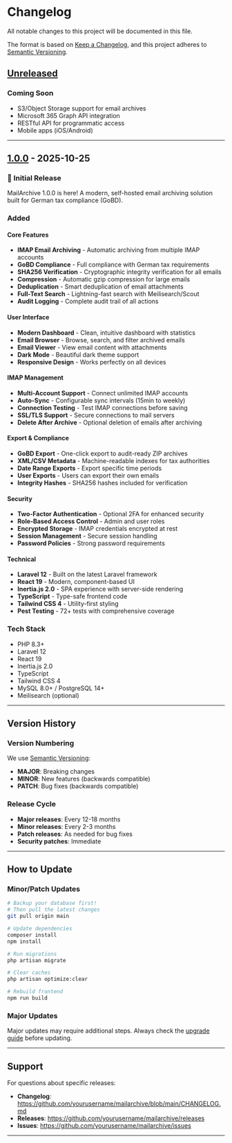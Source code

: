 # Changelog

All notable changes to this project will be documented in this file.

The format is based on [Keep a Changelog](https://keepachangelog.com/en/1.0.0/),
and this project adheres to [Semantic Versioning](https://semver.org/spec/v2.0.0.html).

## [Unreleased]

### Coming Soon
- S3/Object Storage support for email archives
- Microsoft 365 Graph API integration
- RESTful API for programmatic access
- Mobile apps (iOS/Android)

---

## [1.0.0] - 2025-10-25

### 🎉 Initial Release

MailArchive 1.0.0 is here! A modern, self-hosted email archiving solution built for German tax compliance (GoBD).

### Added

#### Core Features
- **IMAP Email Archiving** - Automatic archiving from multiple IMAP accounts
- **GoBD Compliance** - Full compliance with German tax requirements
- **SHA256 Verification** - Cryptographic integrity verification for all emails
- **Compression** - Automatic gzip compression for large emails
- **Deduplication** - Smart deduplication of email attachments
- **Full-Text Search** - Lightning-fast search with Meilisearch/Scout
- **Audit Logging** - Complete audit trail of all actions

#### User Interface
- **Modern Dashboard** - Clean, intuitive dashboard with statistics
- **Email Browser** - Browse, search, and filter archived emails
- **Email Viewer** - View email content with attachments
- **Dark Mode** - Beautiful dark theme support
- **Responsive Design** - Works perfectly on all devices

#### IMAP Management
- **Multi-Account Support** - Connect unlimited IMAP accounts
- **Auto-Sync** - Configurable sync intervals (15min to weekly)
- **Connection Testing** - Test IMAP connections before saving
- **SSL/TLS Support** - Secure connections to mail servers
- **Delete After Archive** - Optional deletion of emails after archiving

#### Export & Compliance
- **GoBD Export** - One-click export to audit-ready ZIP archives
- **XML/CSV Metadata** - Machine-readable indexes for tax authorities
- **Date Range Exports** - Export specific time periods
- **User Exports** - Users can export their own emails
- **Integrity Hashes** - SHA256 hashes included for verification

#### Security
- **Two-Factor Authentication** - Optional 2FA for enhanced security
- **Role-Based Access Control** - Admin and user roles
- **Encrypted Storage** - IMAP credentials encrypted at rest
- **Session Management** - Secure session handling
- **Password Policies** - Strong password requirements

#### Technical
- **Laravel 12** - Built on the latest Laravel framework
- **React 19** - Modern, component-based UI
- **Inertia.js 2.0** - SPA experience with server-side rendering
- **TypeScript** - Type-safe frontend code
- **Tailwind CSS 4** - Utility-first styling
- **Pest Testing** - 72+ tests with comprehensive coverage

### Tech Stack
- PHP 8.3+
- Laravel 12
- React 19
- Inertia.js 2.0
- TypeScript
- Tailwind CSS 4
- MySQL 8.0+ / PostgreSQL 14+
- Meilisearch (optional)

---

## Version History

### Version Numbering

We use [Semantic Versioning](https://semver.org/):
- **MAJOR**: Breaking changes
- **MINOR**: New features (backwards compatible)
- **PATCH**: Bug fixes (backwards compatible)

### Release Cycle

- **Major releases**: Every 12-18 months
- **Minor releases**: Every 2-3 months
- **Patch releases**: As needed for bug fixes
- **Security patches**: Immediate

---

## How to Update

### Minor/Patch Updates

```bash
# Backup your database first!
# Then pull the latest changes
git pull origin main

# Update dependencies
composer install
npm install

# Run migrations
php artisan migrate

# Clear caches
php artisan optimize:clear

# Rebuild frontend
npm run build
```

### Major Updates

Major updates may require additional steps. Always check the [upgrade guide](UPGRADING.md) before updating.

---

## Support

For questions about specific releases:
- **Changelog**: https://github.com/yourusername/mailarchive/blob/main/CHANGELOG.md
- **Releases**: https://github.com/yourusername/mailarchive/releases
- **Issues**: https://github.com/yourusername/mailarchive/issues

---

[Unreleased]: https://github.com/yourusername/mailarchive/compare/v1.0.0...HEAD
[1.0.0]: https://github.com/yourusername/mailarchive/releases/tag/v1.0.0
